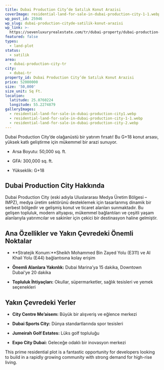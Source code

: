 ```yaml
---
title: Dubai Production City’de Satılık Konut Arazisi
coverImage: residential-land-for-sale-in-dubai-production-city-1-1.webp
wp_post_id: 25946
wp_slug: dubai-production-cityde-satilik-konut-arazisi
wp_link: >-
  https://sevenluxuryrealestate.com/tr/dubai-property/dubai-production-cityde-satilik-konut-arazisi/
featured: false
types:
  - land-plot
status:
  - satilik
area:
  - dubai-production-city-tr
city:
  - dubai-tr
property_id: Dubai Production City’de Satılık Konut Arazisi
price: 52000000
size: '50,000'
size_unit: Sq Ft.
location:
  latitude: 25.0760224
  longitude: 55.2274879
galleryImages:
  - residential-land-for-sale-in-dubai-production-city1.webp
  - residential-land-for-sale-in-dubai-production-city-1-1.webp
  - residential-land-for-sale-in-dubai-production-city-2.webp
---
```


Dubai Production City’de olağanüstü bir yatırım fırsatı! Bu G+18 konut arsası, yüksek katlı geliştirme için mükemmel bir arazi sunuyor.

- Arsa Boyutu: 50,000 sq. ft.

- GFA: 300,000 sq. ft.

- Yükseklik: G+18

## **Dubai Production City Hakkında**

Dubai Production City (eski adıyla Uluslararası Medya Üretim Bölgesi – IMPZ), medya üretim sektörünü desteklemek için tasarlanmış dinamik bir serbest bölgedir ve gelişmiş konut ve ticaret alanları sunmaktadır. Bu gelişen topluluk, modern altyapısı, mükemmel bağlantıları ve çeşitli yaşam alanlarıyla yatırımcılar ve sakinler için çekici bir destinasyon haline gelmiştir.

## **Ana Özellikler ve Yakın Çevredeki Önemli Noktalar**

- **Stratejik Konum:**Sheikh Mohammed Bin Zayed Yolu (E311) ve Al Khail Yolu (E44) bağlantısına kolay erişim

- **Önemli Alanlara Yakınlık:** Dubai Marina’ya 15 dakika, Downtown Dubai’ye 20 dakika

- **Topluluk İhtiyaçları:** Okullar, süpermarketler, sağlık tesisleri ve yemek seçenekleri

## **Yakın Çevredeki Yerler**

- **City Centre Me’aisem:** Büyük bir alışveriş ve eğlence merkezi

- **Dubai Sports City:** Dünya standartlarında spor tesisleri

- **Jumeirah Golf Estates:** Lüks golf topluluğu

- **Expo City Dubai:** Geleceğe odaklı bir inovasyon merkezi

This prime residential plot is a fantastic opportunity for developers looking to build in a rapidly growing community with strong demand for high-rise living.
